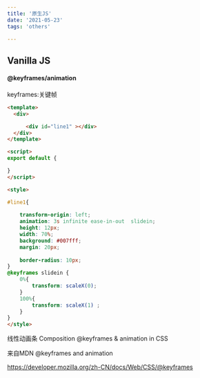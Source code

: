 ```yaml
---
title: '原生JS'
date: '2021-05-23'
tags: 'others'

---
```


## Vanilla JS

#### @keyframes/animation

keyframes:关键帧

```html
<template>
  <div>

      <div id="line1" ></div>
  </div>
</template>

<script>
export default {

}
</script>

<style>

#line1{
   
    transform-origin: left;
    animation: 3s infinite ease-in-out  slidein;
    height: 12px;
    width: 70%;
    background: #007fff;
    margin: 20px;
    
    border-radius: 10px;
}
@keyframes slidein {
    0%{
        transform: scaleX(0);
    }
    100%{
        transform: scaleX(1) ;
    }
}
</style>
```

线性动画条 Composition @keyframes & animation in CSS

来自MDN @keyframes and animation

https://developer.mozilla.org/zh-CN/docs/Web/CSS/@keyframes